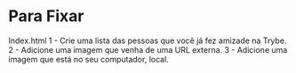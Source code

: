 # Para Fixar

Index.html
    1 - Crie uma lista das pessoas que você já fez amizade na Trybe.
    2 - Adicione uma imagem que venha de uma URL externa.
    3 - Adicione uma imagem que está no seu computador, local.